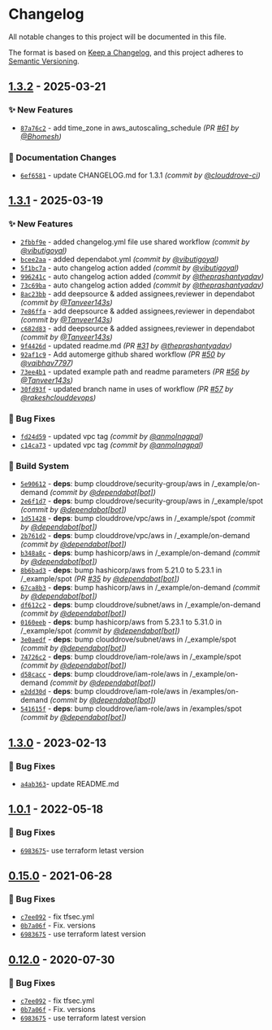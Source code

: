 # Changelog
All notable changes to this project will be documented in this file.

The format is based on [Keep a Changelog](https://keepachangelog.com/en/1.0.0/),
and this project adheres to [Semantic Versioning](https://semver.org/spec/v2.0.0.html).

## [1.3.2] - 2025-03-21
### :sparkles: New Features
- [`87a76c2`](https://github.com/clouddrove/terraform-aws-ec2-autoscaling/commit/87a76c2ff7ba0661b1311d33812ccbffdfccdff2) - add time_zone in aws_autoscaling_schedule *(PR [#61](https://github.com/clouddrove/terraform-aws-ec2-autoscaling/pull/61) by [@Bhomesh](https://github.com/Bhomesh))*

### :memo: Documentation Changes
- [`6ef6581`](https://github.com/clouddrove/terraform-aws-ec2-autoscaling/commit/6ef6581190957d0bd64540762d3dda93e5fca730) - update CHANGELOG.md for 1.3.1 *(commit by [@clouddrove-ci](https://github.com/clouddrove-ci))*


## [1.3.1] - 2025-03-19
### :sparkles: New Features
- [`2fbbf9e`](https://github.com/clouddrove/terraform-aws-ec2-autoscaling/commit/2fbbf9e7072dbb16e7ecef59189279937e19e7d3) - added changelog.yml file use shared workflow *(commit by [@vibutigoyal](https://github.com/vibutigoyal))*
- [`bcee2aa`](https://github.com/clouddrove/terraform-aws-ec2-autoscaling/commit/bcee2aa29c20eb1d17c2dd5937534db23efbe0e1) - added dependabot.yml *(commit by [@vibutigoyal](https://github.com/vibutigoyal))*
- [`5f1bc7a`](https://github.com/clouddrove/terraform-aws-ec2-autoscaling/commit/5f1bc7a96f58d3b2162faca14882749329cd8e6f) - auto changelog action added *(commit by [@vibutigoyal](https://github.com/vibutigoyal))*
- [`996241c`](https://github.com/clouddrove/terraform-aws-ec2-autoscaling/commit/996241cfaa9e35a25236b07dccf3ca39c8474cc9) - auto changelog action added *(commit by [@theprashantyadav](https://github.com/theprashantyadav))*
- [`73c69ba`](https://github.com/clouddrove/terraform-aws-ec2-autoscaling/commit/73c69baab63b87e1a9881f5a129b2245ed898915) - auto changelog action added *(commit by [@theprashantyadav](https://github.com/theprashantyadav))*
- [`8ac23bb`](https://github.com/clouddrove/terraform-aws-ec2-autoscaling/commit/8ac23bbc6d5ba0501f19d4c8b1e8bc2300066ac0) - add deepsource & added assignees,reviewer in dependabot *(commit by [@Tanveer143s](https://github.com/Tanveer143s))*
- [`7e86ffa`](https://github.com/clouddrove/terraform-aws-ec2-autoscaling/commit/7e86ffad8b3223de1b5b044cd07c67af88b5df1f) - add deepsource & added assignees,reviewer in dependabot *(commit by [@Tanveer143s](https://github.com/Tanveer143s))*
- [`c682d83`](https://github.com/clouddrove/terraform-aws-ec2-autoscaling/commit/c682d831406cb847329f23d1a7a358d6f79168b9) - add deepsource & added assignees,reviewer in dependabot *(commit by [@Tanveer143s](https://github.com/Tanveer143s))*
- [`9f4426d`](https://github.com/clouddrove/terraform-aws-ec2-autoscaling/commit/9f4426de6b5fad4722e840288d816df0c014b938) - updated readme.md *(PR [#31](https://github.com/clouddrove/terraform-aws-ec2-autoscaling/pull/31) by [@theprashantyadav](https://github.com/theprashantyadav))*
- [`92af1c9`](https://github.com/clouddrove/terraform-aws-ec2-autoscaling/commit/92af1c9ce59cf496dd39d0501a750ab36df566fe) - Add automerge github shared workflow *(PR [#50](https://github.com/clouddrove/terraform-aws-ec2-autoscaling/pull/50) by [@vaibhav7797](https://github.com/vaibhav7797))*
- [`73ee4b1`](https://github.com/clouddrove/terraform-aws-ec2-autoscaling/commit/73ee4b1f2510231153f86aed9252c5fcd828b124) - updated example path and readme parameters *(PR [#56](https://github.com/clouddrove/terraform-aws-ec2-autoscaling/pull/56) by [@Tanveer143s](https://github.com/Tanveer143s))*
- [`30fd93f`](https://github.com/clouddrove/terraform-aws-ec2-autoscaling/commit/30fd93f5e6bac68a51749021f0e13b88a142707a) - updated branch name in uses of workflow *(PR [#57](https://github.com/clouddrove/terraform-aws-ec2-autoscaling/pull/57) by [@rakeshclouddevops](https://github.com/rakeshclouddevops))*

### :bug: Bug Fixes
- [`fd24d59`](https://github.com/clouddrove/terraform-aws-ec2-autoscaling/commit/fd24d595166bec4c0e0c41d8a4b39ee5644df3b4) - updated vpc tag *(commit by [@anmolnagpal](https://github.com/anmolnagpal))*
- [`c14ca73`](https://github.com/clouddrove/terraform-aws-ec2-autoscaling/commit/c14ca7374a68950792400febfaa50a1814d7f658) - updated vpc tag *(commit by [@anmolnagpal](https://github.com/anmolnagpal))*

### :construction_worker: Build System
- [`5e90612`](https://github.com/clouddrove/terraform-aws-ec2-autoscaling/commit/5e9061248af850c51934dfebc911612f0686b21f) - **deps**: bump clouddrove/security-group/aws in /_example/on-demand *(commit by [@dependabot[bot]](https://github.com/apps/dependabot))*
- [`2e6f1d7`](https://github.com/clouddrove/terraform-aws-ec2-autoscaling/commit/2e6f1d7ebb7c8df05b550bea5a730f1fd8c34e14) - **deps**: bump clouddrove/security-group/aws in /_example/spot *(commit by [@dependabot[bot]](https://github.com/apps/dependabot))*
- [`1d51428`](https://github.com/clouddrove/terraform-aws-ec2-autoscaling/commit/1d514286b27f51a89abb4d4041c924f6754c4b95) - **deps**: bump clouddrove/vpc/aws in /_example/spot *(commit by [@dependabot[bot]](https://github.com/apps/dependabot))*
- [`2b761d2`](https://github.com/clouddrove/terraform-aws-ec2-autoscaling/commit/2b761d2d46d235c3e797a37780793fe06dcede03) - **deps**: bump clouddrove/vpc/aws in /_example/on-demand *(commit by [@dependabot[bot]](https://github.com/apps/dependabot))*
- [`b348a8c`](https://github.com/clouddrove/terraform-aws-ec2-autoscaling/commit/b348a8c263327fe4947502f25c2e41e1c9ab9730) - **deps**: bump hashicorp/aws in /_example/on-demand *(commit by [@dependabot[bot]](https://github.com/apps/dependabot))*
- [`8b6bad3`](https://github.com/clouddrove/terraform-aws-ec2-autoscaling/commit/8b6bad3cb0e4d51d7da2cbc8d1e282ec961c7720) - **deps**: bump hashicorp/aws from 5.21.0 to 5.23.1 in /_example/spot *(PR [#35](https://github.com/clouddrove/terraform-aws-ec2-autoscaling/pull/35) by [@dependabot[bot]](https://github.com/apps/dependabot))*
- [`67ca8b3`](https://github.com/clouddrove/terraform-aws-ec2-autoscaling/commit/67ca8b3a7d9283cd13eaa051ec1d0ffc2618d399) - **deps**: bump hashicorp/aws in /_example/on-demand *(commit by [@dependabot[bot]](https://github.com/apps/dependabot))*
- [`df612c2`](https://github.com/clouddrove/terraform-aws-ec2-autoscaling/commit/df612c2aaa2a4262df4a65da3e1f53accca5915c) - **deps**: bump clouddrove/subnet/aws in /_example/on-demand *(commit by [@dependabot[bot]](https://github.com/apps/dependabot))*
- [`0160eeb`](https://github.com/clouddrove/terraform-aws-ec2-autoscaling/commit/0160eeb98942f8fe8ff5966fb720a36464274710) - **deps**: bump hashicorp/aws from 5.23.1 to 5.31.0 in /_example/spot *(commit by [@dependabot[bot]](https://github.com/apps/dependabot))*
- [`3e0aedf`](https://github.com/clouddrove/terraform-aws-ec2-autoscaling/commit/3e0aedf7ed2f118fc33df600354edefaf0613035) - **deps**: bump clouddrove/subnet/aws in /_example/spot *(commit by [@dependabot[bot]](https://github.com/apps/dependabot))*
- [`74726c2`](https://github.com/clouddrove/terraform-aws-ec2-autoscaling/commit/74726c208e2bff84c425601812776e601fbd9a38) - **deps**: bump clouddrove/iam-role/aws in /_example/spot *(commit by [@dependabot[bot]](https://github.com/apps/dependabot))*
- [`d58cacc`](https://github.com/clouddrove/terraform-aws-ec2-autoscaling/commit/d58cacce2fd2523f920353682a3a5c3c726fa570) - **deps**: bump clouddrove/iam-role/aws in /_example/on-demand *(commit by [@dependabot[bot]](https://github.com/apps/dependabot))*
- [`e2dd30d`](https://github.com/clouddrove/terraform-aws-ec2-autoscaling/commit/e2dd30d075c301678e95af2ec0e2cddc84a90100) - **deps**: bump clouddrove/iam-role/aws in /examples/on-demand *(commit by [@dependabot[bot]](https://github.com/apps/dependabot))*
- [`541615f`](https://github.com/clouddrove/terraform-aws-ec2-autoscaling/commit/541615f5ea45029b8de0f95bc9cc1613e501e65b) - **deps**: bump clouddrove/iam-role/aws in /examples/spot *(commit by [@dependabot[bot]](https://github.com/apps/dependabot))*


## [1.3.0] - 2023-02-13
### :bug: Bug Fixes
- [`a4ab363`](https://github.com/clouddrove/terraform-aws-ec2-autoscaling/commit/a4ab36375e36f4c6021140b7c51cd9f3194e2531)- update README.md

## [1.0.1] - 2022-05-18
### :bug: Bug Fixes
- [`6983675`](https://github.com/clouddrove/terraform-aws-ec2-autoscaling/commit/6983675ba0b9fcc5ff775caefa5d85a926149a2a)- use terraform letast version 


## [0.15.0] - 2021-06-28
### :bug: Bug Fixes
- [`c7ee092`](https://github.com/clouddrove/terraform-aws-ec2-autoscaling/commit/c7ee09294510ce230255e6175cf242dd5065edeb) - fix tfsec.yml
- [`0b7a06f`](https://github.com/clouddrove/terraform-aws-ec2-autoscaling/commit/0b7a06f6de89ed554e6dad6f8364ce197118cfcf) - Fix. versions 
- [`6983675`](https://github.com/clouddrove/terraform-aws-ec2-autoscaling/commit/6983675ba0b9fcc5ff775caefa5d85a926149a2a) - use terraform latest version

## [0.12.0] - 2020-07-30
### :bug: Bug Fixes
- [`c7ee092`](https://github.com/clouddrove/terraform-aws-ec2-autoscaling/commit/c7ee09294510ce230255e6175cf242dd5065edeb) - fix tfsec.yml 
- [`0b7a06f`](https://github.com/clouddrove/terraform-aws-ec2-autoscaling/commit/0b7a06f6de89ed554e6dad6f8364ce197118cfcf) - Fix. versions
- [`6983675`](https://github.com/clouddrove/terraform-aws-ec2-autoscaling/commit/6983675ba0b9fcc5ff775caefa5d85a926149a2a) - use terraform latest version



[1.3.0]: https://github.com/clouddrove/terraform-aws-ec2-autoscaling/compare/1.3.0...master
[1.0.1]: https://github.com/clouddrove/terraform-aws-ec2-autoscaling/compare/1.0.1...master
[0.15.0]:https://github.com/clouddrove/terraform-aws-ec2-autoscaling/compare/0.15.0...master
[0.12.0]:https://github.com/clouddrove/terraform-aws-ec2-autoscaling/compare/0.12.0...master
[1.3.1]: https://github.com/clouddrove/terraform-aws-ec2-autoscaling/compare/1.3.0...1.3.1
[1.3.2]: https://github.com/clouddrove/terraform-aws-ec2-autoscaling/compare/1.3.1...1.3.2
